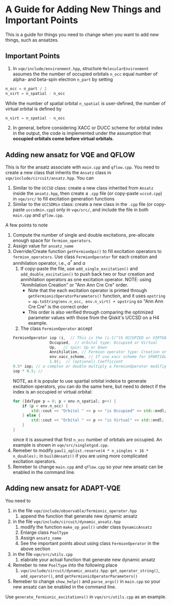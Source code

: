 # A Guide for Adding New Things and Important Points

This is a guide for things you need to change when you want to add new things, such as ansatzes.

## Important Points
1. In `vqe/include/environment.hpp`, structure `MolecularEnvironment` assumes the the number of occupied orbitals `n_occ` equal number of alpha- and beta-spin electron `n_part` by setting
```c++
n_occ = n_part / 2
n_virt = n_spatial - n_occ
```
While the number of spatial orbital `n_spatial` is user-defined, the number of virtual orbital is defined by 
```c++
n_virt = n_spatial - n_occ
```
2. In general, before considering XACC or DUCC scheme for orbital index in the output, the code is implemented under the assumption that **occupied orbitals come before virtual orbitals**.


## Adding new ansatz for VQE and QFLOW

This is for the ansatz associate with `main.cpp` and `qflow.cpp`. You need to create a new class that inherits the `Ansatz` class in `vqe/include/circuit/ansatz.hpp`. You can 
1. Similar to the `UCCSD` class: create a new class inherited from `Ansatz` inside the `ansatz.hpp`, then create a `.cpp` file (or copy-paste `uccsd.cpp`) in `vqe/src/` to fill excitation generation functions
2. Similar to the `UCCSDMin` class: create a new class in the `.cpp` file (or copy-paste `uccsdmin.cpp`) only in `vqe/src/`, and include the file in both `main.cpp` and `qflow.cpp`.

A few points to note
1. Compute the number of single and double excitations, pre-allocate enough space for `fermion_operators`.
2. Assign value for `ansatz_name`
3. Override/Create function `getFermionOps()` to fill excitation operators to `fermion_operators`. Use class `FermionOperator` for each creation and annihilation operator, i.e., $a^\dagger$ and $a$
    1. If copy-paste the file, use `add_single_excitation()` and `add_double_excitation()` to push back two or four creation and annihilation operators as one excitation operator. NOTE: using "Annihilation Creation" or "Ann Ann Cre Cre" order.
        * Note that the each excitation operator is printed through `getFermionicOperatorParameters()` function, and it uses `opstring = op.toString(env.n_occ, env.n_virt) + opstring` so  "Ann Ann Cre Cre" is the correct order
        * This order is also verified through comparing the optimized parameter values with those from the Qiskit's UCCSD on a H4 example.
    2. The class `FermionOperator` accept 
    ```c++
    FermionOperator iop (i,  // This is the (i-1)^th OCCUPIED or VIRTUAL orbital
                    Occupied,  // orbital type: Occupied or Virtual
                    Up,   // spin: Up or Down
                    Annihilation, // Fermion operator type: Creation or Annihilation
                    env.xacc_scheme, // If use xacc scheme for SPARTIAL orbital index, True or False
                    1.0);  // (optional) Coefficient
    0.5* iop; // a complex or double multiply a FermionOperator modifiy the coefficient
    iop * 0.5; //
    ```
    NOTE, as it is popular to use spartial orbital indeice to generate excitation operators, you can do the same here, but need to detect if the index is an occupied or virtual orbital:
    ```c++
    for (IdxType p = 0; p < env.n_spatial; p++) {
        if (p < env.n_occ) {
            std::cout << "Orbital " << p << "is Occupied" << std::endl;
        } else {
            std::cout << "Orbital " << p << "is Virtual" << std::endl;
        }
    }
    ```
    since it is assumed that first `n_occ` number of orbitals are occupied. An example is shown in `vqe/src/singletgsd.cpp`.
4. Remeber to modify `pauli_oplist.reserve(4 * n_singles + 16 * n_doubles);` in `buildAnsatz()` if you are using more complicated excitation operators.
5. Remeber to change `main.cpp` and `qflow.cpp` so your new ansatz can be enabled in the command line.


## Adding new ansatz for ADAPT-VQE

You need to 
1. in the file `vqe/include/observable/fermionic_operator.hpp`
    1. append the function that generate new dynamic ansatz
2. in the file `vqe/include/circuit/dynamic_ansatz.hpp`
    1. modify the function `make_op_pool()` under class `DynamicAnsatz` 
    2. Enlarge class `PoolType`
    3. Assign `ansatz_name`
    4. See the important points about using class `FermionOperator` in the above section
3. in the file `vqe/src/utils.cpp`
    1. elabrate your actual function that generate new dynamic ansatz
5. Remeber to new `PoolType` into the following place
    1. `vqe/include/circuit/dynamic_ansatz.hpp`: `get_operator_string()`, `add_operator()`, and `getFermionicOperatorParameters()`
4. Remeber to change `show_help()` and `parse_args()` in `main.cpp` so your new ansatz can be enabled in the command line.

Use `generate_fermionic_excitations()` in `vqe/src/utils.cpp` as an example.

